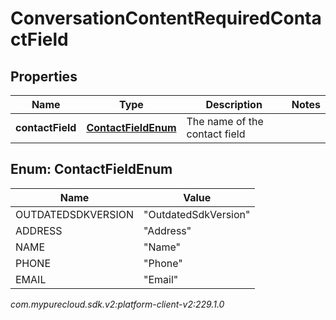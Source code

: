 # ConversationContentRequiredContactField


## Properties

| Name | Type | Description | Notes |
| ------------ | ------------- | ------------- | ------------- |
| **contactField** | [**ContactFieldEnum**](#Enum--ContactFieldEnum) | The name of the contact field |  |


## Enum: ContactFieldEnum

| Name | Value |
| ---- | ----- |
| OUTDATEDSDKVERSION | &quot;OutdatedSdkVersion&quot; | 
| ADDRESS | &quot;Address&quot; | 
| NAME | &quot;Name&quot; | 
| PHONE | &quot;Phone&quot; | 
| EMAIL | &quot;Email&quot; | 




_com.mypurecloud.sdk.v2:platform-client-v2:229.1.0_

